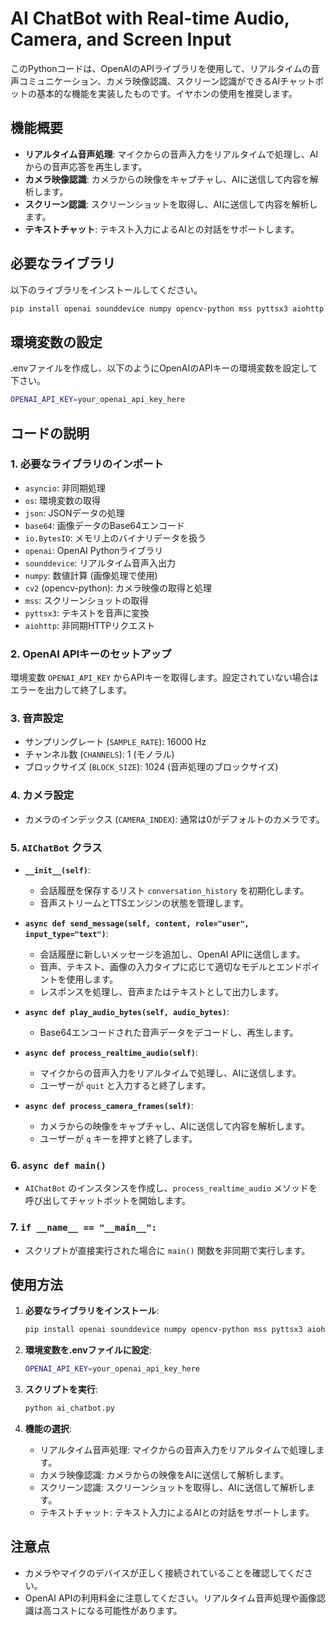 # AI ChatBot with Real-time Audio, Camera, and Screen Input

このPythonコードは、OpenAIのAPIライブラリを使用して、リアルタイムの音声コミュニケーション、カメラ映像認識、スクリーン認識ができるAIチャットボットの基本的な機能を実装したものです。イヤホンの使用を推奨します。

## 機能概要
- **リアルタイム音声処理**: マイクからの音声入力をリアルタイムで処理し、AIからの音声応答を再生します。
- **カメラ映像認識**: カメラからの映像をキャプチャし、AIに送信して内容を解析します。
- **スクリーン認識**: スクリーンショットを取得し、AIに送信して内容を解析します。
- **テキストチャット**: テキスト入力によるAIとの対話をサポートします。

## 必要なライブラリ
以下のライブラリをインストールしてください。

```bash
pip install openai sounddevice numpy opencv-python mss pyttsx3 aiohttp
```

## 環境変数の設定
.envファイルを作成し、以下のようにOpenAIのAPIキーの環境変数を設定して下さい。

```bash
OPENAI_API_KEY=your_openai_api_key_here
```

## コードの説明

### 1. **必要なライブラリのインポート**
- `asyncio`: 非同期処理
- `os`: 環境変数の取得
- `json`: JSONデータの処理
- `base64`: 画像データのBase64エンコード
- `io.BytesIO`: メモリ上のバイナリデータを扱う
- `openai`: OpenAI Pythonライブラリ
- `sounddevice`: リアルタイム音声入出力
- `numpy`: 数値計算 (画像処理で使用)
- `cv2` (opencv-python): カメラ映像の取得と処理
- `mss`: スクリーンショットの取得
- `pyttsx3`: テキストを音声に変換
- `aiohttp`: 非同期HTTPリクエスト

### 2. **OpenAI APIキーのセットアップ**
環境変数 `OPENAI_API_KEY` からAPIキーを取得します。設定されていない場合はエラーを出力して終了します。

### 3. **音声設定**
- サンプリングレート (`SAMPLE_RATE`): 16000 Hz
- チャンネル数 (`CHANNELS`): 1 (モノラル)
- ブロックサイズ (`BLOCK_SIZE`): 1024 (音声処理のブロックサイズ)

### 4. **カメラ設定**
- カメラのインデックス (`CAMERA_INDEX`): 通常は0がデフォルトのカメラです。

### 5. **`AIChatBot` クラス**
- **`__init__(self)`**:
  - 会話履歴を保存するリスト `conversation_history` を初期化します。
  - 音声ストリームとTTSエンジンの状態を管理します。

- **`async def send_message(self, content, role="user", input_type="text")`**:
  - 会話履歴に新しいメッセージを追加し、OpenAI APIに送信します。
  - 音声、テキスト、画像の入力タイプに応じて適切なモデルとエンドポイントを使用します。
  - レスポンスを処理し、音声またはテキストとして出力します。

- **`async def play_audio_bytes(self, audio_bytes)`**:
  - Base64エンコードされた音声データをデコードし、再生します。

- **`async def process_realtime_audio(self)`**:
  - マイクからの音声入力をリアルタイムで処理し、AIに送信します。
  - ユーザーが `quit` と入力すると終了します。

- **`async def process_camera_frames(self)`**:
  - カメラからの映像をキャプチャし、AIに送信して内容を解析します。
  - ユーザーが `q` キーを押すと終了します。

### 6. **`async def main()`**
- `AIChatBot` のインスタンスを作成し、`process_realtime_audio` メソッドを呼び出してチャットボットを開始します。

### 7. **`if __name__ == "__main__":`**
- スクリプトが直接実行された場合に `main()` 関数を非同期で実行します。

## 使用方法

1. **必要なライブラリをインストール**:
   ```bash
   pip install openai sounddevice numpy opencv-python mss pyttsx3 aiohttp
   ```

2. **環境変数を.envファイルに設定**:
   ```bash
   OPENAI_API_KEY=your_openai_api_key_here
   ```

3. **スクリプトを実行**:
   ```bash
   python ai_chatbot.py
   ```

4. **機能の選択**:
   - リアルタイム音声処理: マイクからの音声入力をリアルタイムで処理します。
   - カメラ映像認識: カメラからの映像をAIに送信して解析します。
   - スクリーン認識: スクリーンショットを取得し、AIに送信して解析します。
   - テキストチャット: テキスト入力によるAIとの対話をサポートします。

## 注意点
- カメラやマイクのデバイスが正しく接続されていることを確認してください。
- OpenAI APIの利用料金に注意してください。リアルタイム音声処理や画像認識は高コストになる可能性があります。

